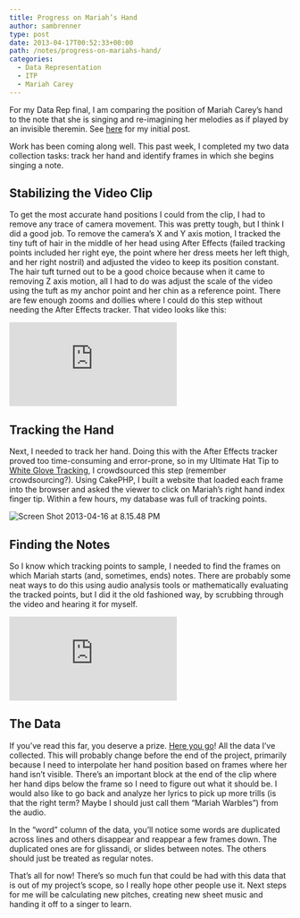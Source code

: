 ```yaml
---
title: Progress on Mariah’s Hand
author: sambrenner
type: post
date: 2013-04-17T00:52:33+00:00
path: /notes/progress-on-mariahs-hand/
categories:
  - Data Representation
  - ITP
  - Mariah Carey
---
```

For my Data Rep final, I am comparing the position of Mariah Carey&#8217;s hand to the note that she is singing and re-imagining her melodies as if played by an invisible theremin. See [here][1] for my initial post.

Work has been coming along well. This past week, I completed my two data collection tasks: track her hand and identify frames in which she begins singing a note.

## Stabilizing the Video Clip
To get the most accurate hand positions I could from the clip, I had to remove any trace of camera movement. This was pretty tough, but I think I did a good job. To remove the camera&#8217;s X and Y axis motion, I tracked the tiny tuft of hair in the middle of her head using After Effects (failed tracking points included her right eye, the point where her dress meets her left thigh, and her right nostril) and adjusted the video to keep its position constant. The hair tuft turned out to be a good choice because when it came to removing Z axis motion, all I had to do was adjust the scale of the video using the tuft as my anchor point and her chin as a reference point. There are few enough zooms and dollies where I could do this step without needing the After Effects tracker. That video looks like this:

<div class="video-embed"><iframe src="https://player.vimeo.com/video/64190225" frameborder="0" allow="autoplay; fullscreen" allowfullscreen></iframe></div>

## Tracking the Hand

Next, I needed to track her hand. Doing this with the After Effects tracker proved too time-consuming and error-prone, so in my Ultimate Hat Tip to [White Glove Tracking][2], I crowdsourced this step (remember crowdsourcing?). Using CakePHP, I built a website that loaded each frame into the browser and asked the viewer to click on Mariah&#8217;s right hand index finger tip. Within a few hours, my database was full of tracking points.

<img class="aligncenter size-medium wp-image-408" alt="Screen Shot 2013-04-16 at 8.15.48 PM" src="/img/uploads/2013/04/Screen-Shot-2013-04-16-at-8.15.48-PM-600x544.png" />

## Finding the Notes
So I know which tracking points to sample, I needed to find the frames on which Mariah starts (and, sometimes, ends) notes. There are probably some neat ways to do this using audio analysis tools or mathematically evaluating the tracked points, but I did it the old fashioned way, by scrubbing through the video and hearing it for myself.

<div class="video-embed"><iframe src="https://player.vimeo.com/video/64192782"  frameborder="0" allow="autoplay; fullscreen" allowfullscreen></iframe></div>


## The Data

If you&#8217;ve read this far, you deserve a prize. [Here you go][3]! All the data I&#8217;ve collected. This will probably change before the end of the project, primarily because I need to interpolate her hand position based on frames where her hand isn&#8217;t visible. There&#8217;s an important block at the end of the clip where her hand dips below the frame so I need to figure out what it should be. I would also like to go back and analyze her lyrics to pick up more trills (is that the right term? Maybe I should just call them &#8220;Mariah Warbles&#8221;) from the audio.

In the &#8220;word&#8221; column of the data, you&#8217;ll notice some words are duplicated across lines and others disappear and reappear a few frames down. The duplicated ones are for glissandi, or slides between notes. The others should just be treated as regular notes.

That&#8217;s all for now! There&#8217;s so much fun that could be had with this data that is out of my project&#8217;s scope, so I really hope other people use it. Next steps for me will be calculating new pitches, creating new sheet music and handing it off to a singer to learn.

 [1]: /notes/data-rep-final-proposal-mariahs-hand/
 [2]: http://www.whiteglovetracking.com/
 [3]: /img/uploads/2013/04/frames_view.txt
